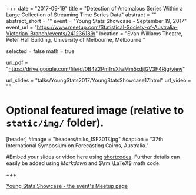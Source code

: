 +++
date = "2017-09-19"
title = "Detection of Anomalous Series Within a Large Collection of Streaming Time Series Data"
abstract = ""
abstract_short = ""
event = "Young Stats Showcase - September 19, 2017"
event_url = "https://www.meetup.com/Statistical-Society-of-Australia-Victorian-Branch/events/241236189/"
location = "Evan Williams Theatre, Peter Hall Building, University of Melbourne, Melbourne "
  
  
selected = false
math = true
  
url_pdf = "https://drive.google.com/file/d/0B4Z2Pm1rsXlwMm5xdjlGV3F4Rjg/view"
  
url_slides = "talks/YoungStats2017/YoungStatsShowcase17.html"
url_video = ""
  
  
  
# Optional featured image (relative to `static/img/` folder).
[header]
#image = "headers/talks_ISF2017.jpg"
#caption = "37th International Symposium on Forecasting Cairns, Australia."
  
  
#Embed your slides or video here using [shortcodes](https://gcushen.github.io/hugo-academic-demo/post/writing-markdown-latex/). Further details can easily be added using *Markdown* and $\rm \LaTeX$ math code. 
  
+++

[Young Stats Showcase - the event's Meetup page](https://www.meetup.com/Statistical-Society-of-Australia-Victorian-Branch/events/241236189/)
     
     
     
     
     